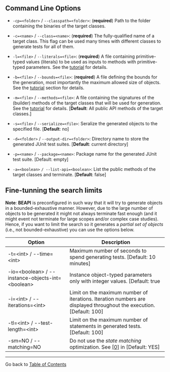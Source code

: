 
## Command Line Options



*  ``-cp=<folder>``  /   ``--classpath=<folder>``:   (**required**) Path to the folder containing the binaries of the target classes.
  
*  ``-c=<name>`` / ``--class=<name>``:  (**required**) The fully-qualified name of a target class. This flag can be used many times with different classes to generate tests for all of them. 

* ``-l=<file>`` / ``--literals=<file>``:  (**required**) A file containing primitive-typed values (literals) to be used as inputs to methods with primitive-typed parameters. See the [tutorial](tutorial.md) for details. 

* ``-b=<file>``  / ``--bounds=<file>``:  (**required**)  A file defining the bounds for the generation, most importantly the maximum allowed size of objects. See the [tutorial](tutorial.md) section for details.    

* ``-m=<file>`` / ``--methods=<file>``: A file containing the signatures of the (builder) methods of the target classes that will be used for generation. See the [tutorial](tutorial.md) for details. [**Default**: All public API methods of the target classes.]

* ``-s=<file>`` / ``--serialize=<file>``: Seralize the generated objects to the specified file. [**Default**: no] 

* ``-d=<folder>`` / ``--output-dir=<folder>``: Directory name to store the generated JUnit test suites. [**Default**: current directory] 

* ``-p=<name>`` / ``--package=<name>``: Package name for the generated JUnit test suite. [Default: empty]

* ``-a=<boolean>`` ``/ --list-api=<boolean>``: List the public methods of the target classes and terminate. [**Default**: false]


## Fine-tunning the search limits

**Note**: **BEAPI** is preconfigured in such way that it will try to generate objects in a bounded-exhaustive manner. However, due to the large number of objects to be generated it might not always terminate fast enough (and it might event not terminate for large scopes and/or complex case studies). Hence, if you want to limit the search so it generates a *partial set of objects* (i.e., not bounded-exhaustive) you can use the options below.

| Option   									        | Description |
| ----------------------------------------------|  ---------- |
| -t=\<int\> / --time=\<int\>   					        | Maximum number of seconds to spend generating tests. [Default: 10 minutes]|
| -io=\<boolean\> / --instance-objects-int=\<boolean\>       | Instance object-typed parameters only with integer values. [Default: true||
| -i=\<int\>  / --iterations=\<int\>                 | Limit on the maximum number of iterations. Iteration numbers are displayed throughout the execution. [Default: 100] |
| -tl=\<int\> / --test-length=\<int\>   		   | Limit on the maximum number of statements in generated tests. [Default: 100] |
| -sm=NO / --matching=NO      | Do not use the *state matching* optimization. See [[0]](README.md#references) in [Default: YES] |				  



* * *

Go back to [Table of Contents](README.md)
